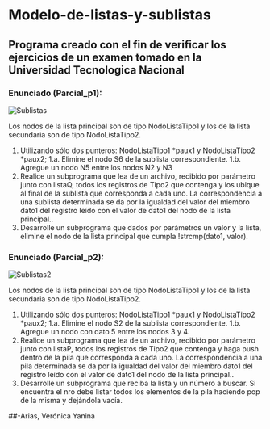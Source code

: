 # Modelo-de-listas-y-sublistas
## Programa creado con el fin de verificar los ejercicios de un examen tomado en la Universidad Tecnologica Nacional
### Enunciado (Parcial_p1):
![Sublistas](https://user-images.githubusercontent.com/38114502/103158094-ece58d00-4798-11eb-98d9-34452f1afbaf.png)

Los nodos de la lista principal son de tipo NodoListaTipo1 y los de la lista secundaria son de tipo
NodoListaTipo2.
1. Utilizando sólo dos punteros: NodoListaTipo1 *paux1 y NodoListaTipo2 *paux2;
1.a. Elimine el nodo S6 de la sublista correspondiente.
1.b. Agregue un nodo N5 entre los nodos N2 y N3
2. Realice un subprograma que lea de un archivo, recibido por parámetro junto con listaQ, todos los
registros de Tipo2 que contenga y los ubique al final de la sublista que corresponda a cada uno.
La correspondencia a una sublista determinada se da por la igualdad del valor del miembro dato1
del registro leído con el valor de dato1 del nodo de la lista principal..
3. Desarrolle un subprograma que dados por parámetros un valor y la lista, elimine el nodo de la lista
principal que cumpla !strcmp(dato1, valor).

### Enunciado (Parcial_p2):
![Sublistas2](https://user-images.githubusercontent.com/38114502/103158437-a09c4c00-479c-11eb-9889-6071e7832757.png)


Los nodos de la lista principal son de tipo NodoListaTipo1 y los de la lista secundaria son de tipo
NodoListaTipo2.
1. Utilizando sólo dos punteros: NodoListaTipo1 *paux1 y NodoListaTipo2 *paux2;
1.a. Elimine el nodo S2 de la sublista correspondiente.
1.b. Agregue un nodo con dato 5 entre los nodos 3 y 4.
2. Realice un subprograma que lea de un archivo, recibido por parámetro junto con listaP, todos los
registros de Tipo2 que contenga y haga push dentro de la pila que corresponda a cada uno. La
correspondencia a una pila determinada se da por la igualdad del valor del miembro dato1 del
registro leído con el valor de dato1 del nodo de la lista principal..
3. Desarrolle un subprograma que reciba la lista y un número a buscar. Si encuentra el nro debe
listar todos los elementos de la pila haciendo pop de la misma y dejándola vacía.


##-Arias, Verónica Yanina

